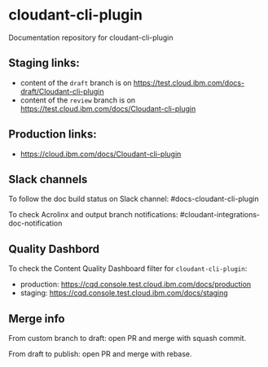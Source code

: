 # cloudant-cli-plugin

Documentation repository for cloudant-cli-plugin

## Staging links:

* content of the `draft` branch is on https://test.cloud.ibm.com/docs-draft/Cloudant-cli-plugin
* content of the `review` branch is on https://test.cloud.ibm.com/docs/Cloudant-cli-plugin

## Production links:

* https://cloud.ibm.com/docs/Cloudant-cli-plugin

## Slack channels

To follow the doc build status on Slack channel: #docs-cloudant-cli-plugin

To check Acrolinx and output branch notifications: #cloudant-integrations-doc-notification

## Quality Dashbord

To check the Content Quality Dashboard filter for `cloudant-cli-plugin`:

* production: https://cqd.console.test.cloud.ibm.com/docs/production
* staging: https://cqd.console.test.cloud.ibm.com/docs/staging

## Merge info

From custom branch to draft: open PR and merge with squash commit.

From draft to publish: open PR and merge with rebase.
